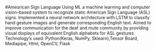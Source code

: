 #Amesrican Sign Language Using ML 
a machine learning and computer vision-based system to recognize static American Sign Language (ASL) signs.
Implemented a neural network architecture with LSTM to classify hand gesture images and generate corresponding English text.
Aimed to improve communication for the deaf and mute community by providing visual displays of equivalent English alphabets for ASL gestures
Technology’s used: Python(Keras, NumPy, Sklearn),Tensor Board, Mediapipe, Html, OpenCV, Flask
